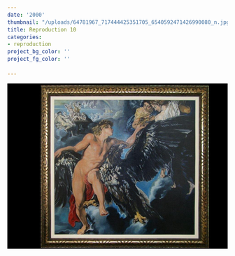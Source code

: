 ```yaml
---
date: '2000'
thumbnail: "/uploads/64781967_717444425351705_6540592471426990080_n.jpg"
title: Reproduction 10
categories:
- reproduction
project_bg_color: ''
project_fg_color: ''

---
```

![](/uploads/64781967_717444425351705_6540592471426990080_n.jpg)
